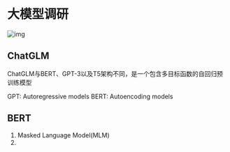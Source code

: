 # 大模型调研

![img](https://pic4.zhimg.com/80/v2-72bac2f0429594ddaae080e04bef00b3_1440w.webp)

## ChatGLM

ChatGLM与BERT、GPT-3以及T5架构不同，是一个包含多目标函数的自回归预训练模型

GPT: Autoregressive models
BERT: Autoencoding models

## BERT

1. Masked Language Model(MLM)
2. 

